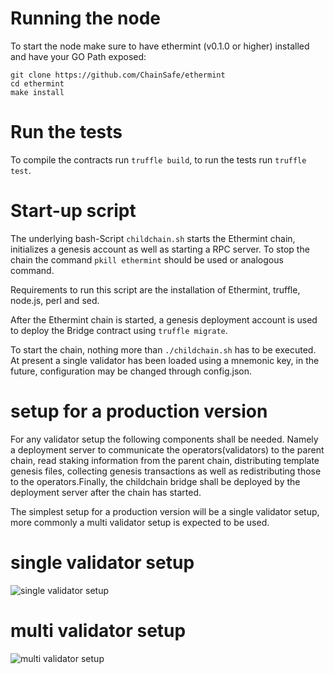 # Running the node

To start the node make sure to have ethermint (v0.1.0 or higher) installed and have your GO Path exposed:

```
git clone https://github.com/ChainSafe/ethermint
cd ethermint
make install
```

# Run the tests

To compile the contracts run `truffle build`, to run the tests run `truffle test`.

# Start-up script

The underlying bash-Script `childchain.sh` starts the Ethermint chain, initializes a genesis account as well as starting a RPC server. To stop the chain the command `pkill ethermint` should be used or analogous command.

Requirements to run this script are the installation of Ethermint, truffle, node.js, perl and sed.

After the Ethermint chain is started, a genesis deployment account is used to deploy the Bridge contract using `truffle migrate`.

To start the chain, nothing more than `./childchain.sh` has to be executed.
At present a single validator has been loaded using a mnemonic key, in the future, configuration may be changed through config.json.

# setup for a production version

For any validator setup the following components shall be needed.
Namely a deployment server to communicate the operators(validators) to the parent chain, read staking information from the parent chain, distributing template genesis files, collecting genesis transactions as well as redistributing those to the operators.Finally, the childchain bridge shall be deployed by the deployment server after the chain has started.

The simplest setup for a production version will be a single validator setup, more commonly a multi validator setup is expected to be used.

# single validator setup

![single validator setup](https://i.imgur.com/KpFOahO.jpg)

# multi validator setup

![multi validator setup](https://i.imgur.com/JUbWrCD.jpg)
